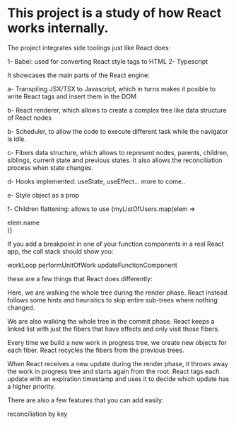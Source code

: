 # This project is a study of how React works internally.

The project integrates side toolings just like React does:

1- Babel: used for converting React style tags to HTML
2- Typescript

It showcases the main parts of the React engine:

a- Transpiling JSX/TSX to Javascript, which in turns makes it posible to write React tags and insert them in the DOM

b- React renderer, which allows to create a complex tree like data structure of React nodes

b- Scheduler, to allow the code to execute different task while the navigator is idle.

c- Fibers data structure, which allows to represent nodes, parents, children, siblings, current state and previous states. It also allows the reconciliation process when state changes.

d- Hooks implemented: useState, useEffect... more to come..

e- Style object as a prop

f- Children flattening: allows to use {myListOfUsers.map(elem => <div>elem.name</div>)}

If you add a breakpoint in one of your function components in a real React app, the call stack should show you:

workLoop
performUnitOfWork
updateFunctionComponent

these are a few things that React does differently:

Here, we are walking the whole tree during the render phase. React instead follows some hints and heuristics to skip entire sub-trees where nothing changed.


We are also walking the whole tree in the commit phase. React keeps a linked list with just the fibers that have effects and only visit those fibers.


Every time we build a new work in progress tree, we create new objects for each fiber. React recycles the fibers from the previous trees.


When React receives a new update during the render phase, it throws away the work in progress tree and starts again from the root. React tags each update with an expiration timestamp 
and uses it to decide which update has a higher priority.


There are also a few features that you can add easily:

reconciliation by key
